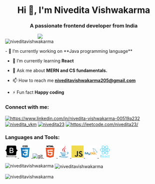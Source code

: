 
<h1 align="center">Hi 👋, I'm Nivedita Vishwakarma</h1>
<h3 align="center">A passionate frontend developer from India</h3>
<img align="right" width="400" src="https://i.gifer.com/RfmR.gif">

<p align="left"> <img src="https://komarev.com/ghpvc/?username=niveditavishwakarma&label=Profile%20views&color=0e75b6&style=flat" alt="niveditavishwakarma" /> </p>
- 🔭 I’m currently working on **Java programming language**

- 🌱 I’m currently learning **React**

- 💬 Ask me about **MERN and CS fundamentals.**

- 📫 How to reach me **niveditavishwakarma205@gmail.com**

- ⚡ Fun fact **Happy coding**

<h3 align="left">Connect with me:</h3>
<p align="left">
<a href="https://linkedin.com/in/https://www.linkedin.com/in/nivedita-vishwakarma-00519a232" target="blank"><img align="center" src="https://raw.githubusercontent.com/rahuldkjain/github-profile-readme-generator/master/src/images/icons/Social/linked-in-alt.svg" alt="https://www.linkedin.com/in/nivedita-vishwakarma-00519a232" height="30" width="40" /></a>
<a href="https://instagram.com/nivedita_vkm" target="blank"><img align="center" src="https://raw.githubusercontent.com/rahuldkjain/github-profile-readme-generator/master/src/images/icons/Social/instagram.svg" alt="nivedita_vkm" height="30" width="40" /></a>
<a href="https://www.codechef.com/users/nivedita23" target="blank"><img align="center" src="https://cdn.jsdelivr.net/npm/simple-icons@3.1.0/icons/codechef.svg" alt="nivedita23" height="30" width="40" /></a>
<a href="https://www.leetcode.com/https://leetcode.com/nivedita23/" target="blank"><img align="center" src="https://raw.githubusercontent.com/rahuldkjain/github-profile-readme-generator/master/src/images/icons/Social/leet-code.svg" alt="https://leetcode.com/nivedita23/" height="30" width="40" /></a>
</p>

<h3 align="left">Languages and Tools:</h3>
<p align="left"> <a href="https://getbootstrap.com" target="_blank" rel="noreferrer"> <img src="https://raw.githubusercontent.com/devicons/devicon/master/icons/bootstrap/bootstrap-plain-wordmark.svg" alt="bootstrap" width="40" height="40"/> </a> <a href="https://www.w3schools.com/css/" target="_blank" rel="noreferrer"> <img src="https://raw.githubusercontent.com/devicons/devicon/master/icons/css3/css3-original-wordmark.svg" alt="css3" width="40" height="40"/> </a> <a href="https://git-scm.com/" target="_blank" rel="noreferrer"> <img src="https://www.vectorlogo.zone/logos/git-scm/git-scm-icon.svg" alt="git" width="40" height="40"/> </a> <a href="https://www.w3.org/html/" target="_blank" rel="noreferrer"> <img src="https://raw.githubusercontent.com/devicons/devicon/master/icons/html5/html5-original-wordmark.svg" alt="html5" width="40" height="40"/> </a> <a href="https://www.java.com" target="_blank" rel="noreferrer"> <img src="https://raw.githubusercontent.com/devicons/devicon/master/icons/java/java-original.svg" alt="java" width="40" height="40"/> </a> <a href="https://developer.mozilla.org/en-US/docs/Web/JavaScript" target="_blank" rel="noreferrer"> <img src="https://raw.githubusercontent.com/devicons/devicon/master/icons/javascript/javascript-original.svg" alt="javascript" width="40" height="40"/> </a> <a href="https://www.mysql.com/" target="_blank" rel="noreferrer"> <img src="https://raw.githubusercontent.com/devicons/devicon/master/icons/mysql/mysql-original-wordmark.svg" alt="mysql" width="40" height="40"/> </a> <a href="https://reactjs.org/" target="_blank" rel="noreferrer"> <img src="https://raw.githubusercontent.com/devicons/devicon/master/icons/react/react-original-wordmark.svg" alt="react" width="40" height="40"/> </a> </p>

<p><img align="left" src="https://github-readme-stats.vercel.app/api/top-langs?username=niveditavishwakarma&show_icons=true&locale=en&layout=compact" alt="niveditavishwakarma" /></p>

<p>&nbsp;<img align="center" src="https://github-readme-stats.vercel.app/api?username=niveditavishwakarma&show_icons=true&locale=en" alt="niveditavishwakarma" /></p>

<p><img align="center" src="https://github-readme-streak-stats.herokuapp.com/?user=niveditavishwakarma&" alt="niveditavishwakarma" /></p>
